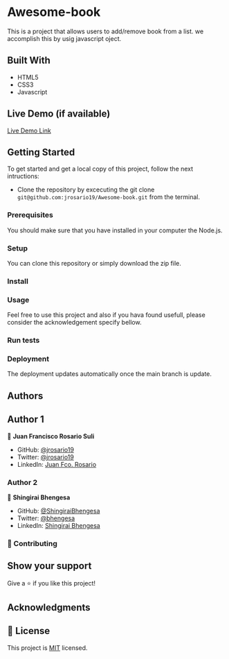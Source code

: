 # Awesome-book
This is a project that allows users to add/remove book from a list. we accomplish this by usig javascript oject.

## Built With
- HTML5
- CSS3
- Javascript

## Live Demo (if available)

[Live Demo Link](https://jrosario19.github.io/Awesome-books/)

## Getting Started
To get started and get a local copy of this project, follow the next intructions:
- Clone the repository by excecuting the git clone ```git@github.com:jrosario19/Awesome-book.git``` from the terminal.

### Prerequisites
You should make sure that you have installed in your computer the Node.js.

### Setup
You can clone this repository or simply download the zip file.

### Install


### Usage
Feel free to use this project and also if you hava found usefull, please consider the acknowledgement specify bellow.

### Run tests

### Deployment
The deployment updates automatically once the main branch is update.

## Authors

## Author 1

👤 **Juan Francisco Rosario Suli**

- GitHub: [@jrosario19](https://github.com/jrosario19)
- Twitter: [@jrosario19](https://twitter.com/jrosario19)
- LinkedIn: [Juan Fco. Rosario](https://linkedin.com/in/juan-francisco-rosario-suli-44595051)

### Author 2

👤 **Shingirai Bhengesa**

- GitHub: [@ShingiraiBhengesa](https://github.com/ShingiraiBhengesa)
- Twitter: [@bhengesa](https://twitter.com/bhengesa)
- LinkedIn: [Shingirai Bhengesa](https://linkedin.com/in/shingirai_bhengesa)



### 🤝 Contributing

## Show your support
Give a ⭐️ if you like this project!

## Acknowledgments

## 📝 License
This project is [MIT](./MIT.md) licensed.
